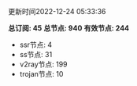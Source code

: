 更新时间2022-12-24 05:33:36

**总订阅: 45**
**总节点: 940**
**有效节点: 244**
- ssr节点: 4
- ss节点: 31
- v2ray节点: 199
- trojan节点: 10
